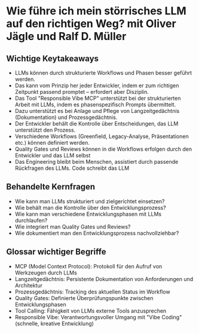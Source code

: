 # Wie führe ich mein störrisches LLM auf den richtigen Weg? mit Oliver Jägle und Ralf D. Müller

## Wichtige Keytakeaways

- LLMs können durch strukturierte Workflows und Phasen besser geführt werden.
- Das kann vom Prinzip her jeder Entwickler, indem er zum richtigen Zeitpunkt passend promptet – erfordert aber Disziplin.
- Das Tool "Responsible Vibe MCP" unterstützt bei der strukturierten Arbeit mit LLMs, indem es phasenspezifisch Prompts übermittelt.
- Dazu unterstützt es bei Anlage und Pflege von Langzeitgedächtnis (Dokumentation) und Prozessgedächtnis.
- Der Entwickler behält die Kontrolle über Entscheidungen, das LLM unterstützt den Prozess.
- Verschiedene Workflows (Greenfield, Legacy-Analyse, Präsentationen etc.) können definiert werden.
- Quality Gates und Reviews können in die Workflows erfolgen durch den Entwickler und das LLM selbst
- Das Engineering bleibt beim Menschen, assistiert durch passende Rückfragen des LLMs. Code schreibt das LLM

## Behandelte Kernfragen

- Wie kann man LLMs strukturiert und zielgerichtet einsetzen?
- Wie behält man die Kontrolle über den Entwicklungsprozess?
- Wie kann man verschiedene Entwicklungsphasen mit LLMs durchlaufen?
- Wie integriert man Quality Gates und Reviews?
- Wie dokumentiert man den Entwicklungsprozess nachvollziehbar?

## Glossar wichtiger Begriffe

- MCP (Model Context Protocol): Protokoll für den Aufruf von Werkzeugen durch LLMs
- Langzeitgedächtnis: Persistente Dokumentation von Anforderungen und Architektur
- Prozessgedächtnis: Tracking des aktuellen Status im Workflow
- Quality Gates: Definierte Überprüfungspunkte zwischen Entwicklungsphasen
- Tool Calling: Fähigkeit von LLMs externe Tools anzusprechen
- Responsible Vibe: Verantwortungsvoller Umgang mit "Vibe Coding" (schnelle, kreative Entwicklung)
